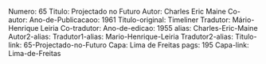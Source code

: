 Numero: 65
Titulo: Projectado no Futuro
Autor: Charles Eric Maine
Co-autor: 
Ano-de-Publicacaoo: 1961
Titulo-original: Timeliner
Tradutor: Mário-Henrique Leiria
Co-tradutor: 
Ano-de-edicao: 1955
alias: Charles-Eric-Maine
Autor2-alias: 
Tradutor1-alias: Mario-Henrique-Leiria
Tradutor2-alias: 
Titulo-link: 65-Projectado-no-Futuro
Capa: Lima de Freitas
pags: 195
Capa-link: Lima-de-Freitas